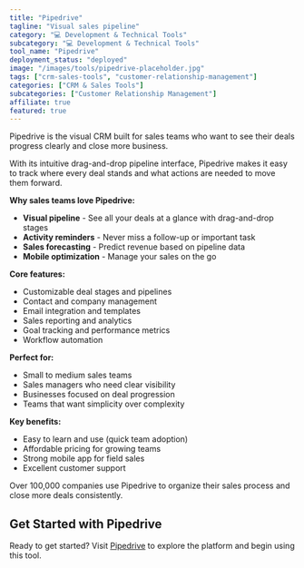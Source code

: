 ```yaml
---
title: "Pipedrive"
tagline: "Visual sales pipeline"
category: "💻 Development & Technical Tools"
subcategory: "💻 Development & Technical Tools"
tool_name: "Pipedrive"
deployment_status: "deployed"
image: "/images/tools/pipedrive-placeholder.jpg"
tags: ["crm-sales-tools", "customer-relationship-management"]
categories: ["CRM & Sales Tools"]
subcategories: ["Customer Relationship Management"]
affiliate: true
featured: true
---
```

Pipedrive is the visual CRM built for sales teams who want to see their deals progress clearly and close more business.

With its intuitive drag-and-drop pipeline interface, Pipedrive makes it easy to track where every deal stands and what actions are needed to move them forward.

**Why sales teams love Pipedrive:**
- **Visual pipeline** - See all your deals at a glance with drag-and-drop stages
- **Activity reminders** - Never miss a follow-up or important task
- **Sales forecasting** - Predict revenue based on pipeline data
- **Mobile optimization** - Manage your sales on the go

**Core features:**
- Customizable deal stages and pipelines
- Contact and company management
- Email integration and templates
- Sales reporting and analytics
- Goal tracking and performance metrics
- Workflow automation

**Perfect for:**
- Small to medium sales teams
- Sales managers who need clear visibility
- Businesses focused on deal progression
- Teams that want simplicity over complexity

**Key benefits:**
- Easy to learn and use (quick team adoption)
- Affordable pricing for growing teams
- Strong mobile app for field sales
- Excellent customer support

Over 100,000 companies use Pipedrive to organize their sales process and close more deals consistently.

## Get Started with Pipedrive

Ready to get started? Visit [Pipedrive](https://www.pipedrive.com) to explore the platform and begin using this tool.